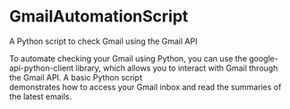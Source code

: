 # GmailAutomationScript
A Python script to check Gmail using the Gmail API

To automate checking your Gmail using Python, you can use the google-api-python-client library, 
which allows you to interact with Gmail through the Gmail API. A basic Python script  
demonstrates how to access your Gmail inbox and read the summaries of the latest emails.
